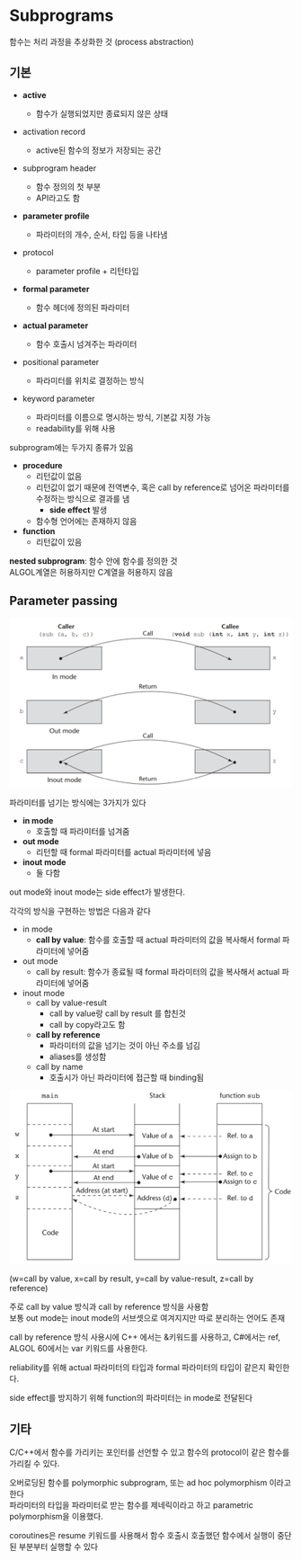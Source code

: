 # Subprograms

함수는 처리 과정을 추상화한 것 (process abstraction)

## 기본

- **active**
  - 함수가 실행되었지만 종료되지 않은 상태
- activation record
  - active된 함수의 정보가 저장되는 공간
- subprogram header
  - 함수 정의의 첫 부분
  - API라고도 함

- **parameter profile**
  - 파라미터의 개수, 순서, 타입 등을 나타냄
- protocol
  - parameter profile + 리턴타입
- **formal parameter**
  - 함수 헤더에 정의된 파라미터
- **actual parameter**
  - 함수 호출시 넘겨주는 파라미터
- positional parameter
  - 파라미터를 위치로 결정하는 방식
- keyword parameter
  - 파라미터를 이름으로 명시하는 방식, 기본값 지정 가능
  - readability를 위해 사용

subprogram에는 두가지 종류가 있음

- **procedure**
  - 리턴값이 없음
  - 리턴값이 없기 때문에 전역변수, 혹은 call by reference로 넘어온 파라미터를 수정하는 방식으로 결과를 냄
    - **side effect** 발생 
  - 함수형 언어에는 존재하지 않음
- **function**
  - 리턴값이 있음

**nested subprogram**: 함수 안에 함수를 정의한 것  
ALGOL계열은 허용하지만 C계열을 허용하지 않음

## Parameter passing

<img src="parameter passing.png">

파라미터를 넘기는 방식에는 3가지가 있다

- **in mode**
  - 호출할 때 파라미터를 넘겨줌
- **out mode**
  - 리턴할 때 formal 파라미터를 actual 파라미터에 넣음
- **inout mode**
  - 둘 다함

out mode와 inout mode는 side effect가 발생한다.

각각의 방식을 구현하는 방법은 다음과 같다

- in mode
  - **call by value**: 함수를 호출할 때 actual 파라미터의 값을 복사해서 formal 파라미터에 넣어줌
- out mode
  - call by result: 함수가 종료될 때 formal 파라미터의 값을 복사해서 actual 파라미터에 넣어줌
- inout mode
  - call by value-result
    - call by value랑 call by result 를 합친것
    - call by copy라고도 함
  - **call by reference**
    - 파라미터의 값을 넘기는 것이 아닌 주소를 넘김
    - aliases를 생성함
  - call by name
    - 호출시가 아닌 파라미터에 접근할 때 binding됨

<img src="parameter passing implementation.png">

(w=call by value, x=call by result, y=call by value-result, z=call by reference)

주로 call by value 방식과 call by reference 방식을 사용함  
보통 out mode는 inout mode의 서브셋으로 여겨지지만 따로 분리하는 언어도 존재

call by reference 방식 사용시에 C++ 에서는 &키워드를 사용하고, C#에서는 ref, ALGOL 60에서는 var 키워드를 사용한다.

reliability를 위해 actual 파라미터의 타입과 formal 파라미터의 타입이 같은지 확인한다.  

side effect를 방지하기 위해 function의 파라미터는 in mode로 전달된다

## 기타

C/C++에서 함수를 가리키는 포인터를 선언할 수 있고 함수의 protocol이 같은 함수를 가리킬 수 있다.

오버로딩된 함수를 polymorphic subprogram, 또는 ad hoc polymorphism 이라고 한다  
파라미터의 타입을 파라미터로 받는 함수를 제네릭이라고 하고 parametric polymorphism을 이용했다.  

coroutines은 resume 키워드를 사용해서 함수 호출시 호출했던 함수에서 실행이 중단된 부분부터 실행할 수 있다
